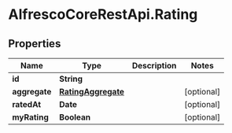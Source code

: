# AlfrescoCoreRestApi.Rating

## Properties
Name | Type | Description | Notes
------------ | ------------- | ------------- | -------------
**id** | **String** |  | 
**aggregate** | [**RatingAggregate**](RatingAggregate.md) |  | [optional] 
**ratedAt** | **Date** |  | [optional] 
**myRating** | **Boolean** |  | [optional] 


